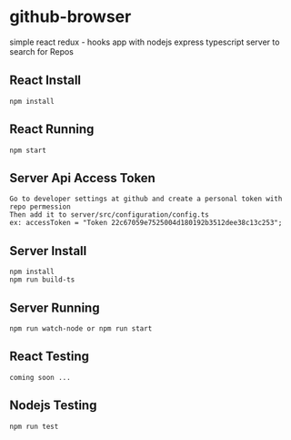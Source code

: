 # github-browser
simple react redux - hooks app with nodejs express typescript server to search for Repos
## React Install
```npm install```

## React Running
```npm start```
## Server Api Access Token
```Go to developer settings at github and create a personal token with repo permession ```<br/>
```Then add it to server/src/configuration/config.ts ```<br/> ```ex: accessToken = "Token 22c67059e7525004d180192b3512dee38c13c253"; ```
## Server Install
```npm install```<br/>
```npm run build-ts```

## Server Running
```npm run watch-node or npm run start```
## React Testing

```coming soon ...```
## Nodejs Testing

```npm run test ```
